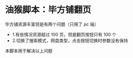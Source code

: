 # 油猴脚本：毕方铺翻页

毕方铺资源丰富但是有两个问题（只用了 pc 端）

- 1.有些情况资源超过 100 页，但是翻页按钮只有 100 个
- 2.切换了搜索模式，网盘类型，点击按钮切换时参数没有保持

本脚本用于解决以上问题

